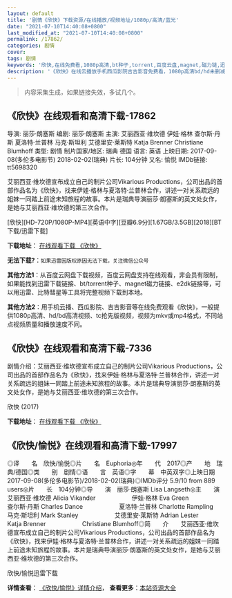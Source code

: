 ```yaml
---
layout: default
title: '剧情《欣快》下载资源/在线播放/视频地址/1080p/高清/蓝光'
date: "2021-07-10T14:40:08+0800"
last_modified_at: "2021-07-10T14:40:08+0800"
permalink: /17862/
categories: 剧情
cover:
tags: 剧情
keywords: '欣快,在线免费看,1080p高清,bt种子,torrent,百度云盘,magnet,磁力链,迅雷下载资源'
description: '《欣快》在线云播放手机西瓜影院吉吉影音免费看，1080p高清bd/hd未删减完整版和tc抢先枪版，mkv/mp4格式，附带bt/torrent种子、magnet/磁力链、百度云盘、网盘资源迅雷下载链接'
---
```


>内容采集生成，如果链接失效，多试几个。


## 《欣快》在线观看和高清下载-17862

导演: 丽莎·朗塞斯 编剧: 丽莎·朗塞斯 主演: 艾丽西亚·维坎德 伊娃·格林 查尔斯·丹斯 夏洛特·兰普林 马克·斯坦利 艾德里安·莱斯特 Katja Brenner Christiane Blumhoff 类型: 剧情 制片国家/地区: 瑞典 德国 语言: 英语 上映日期: 2017-09-08(多伦多电影节) 2018-02-02(瑞典) 片长: 104分钟 又名: 愉悦 IMDb链接: tt5698320

艾丽西亚·维坎德宣布成立自己的制片公司Vikarious Productions，公司出品的首部作品名为《欣快》，找来伊娃·格林与夏洛特·兰普林合作，讲述一对关系疏远的姐妹一同踏上前途未知旅程的故事。本片是瑞典导演丽莎·朗塞斯的英文处女作，是她与艾丽西亚·维坎德的第三次合作。


[欣快][HD-720P/1080P-MP4][英语中字][豆瓣6.9分][1.67GB/3.5GB][2018][BT下载/迅雷下载]

**下载地址**： [在线观看下载 《欣快》](https://www.btdx8.com/torrent/xk_2018.html) 


**无法下载?**：`如果迅雷因版权原因无法下载，关注微信公众号 `

**其他方法1**：从百度云网盘下载视频，百度云网盘支持在线观看，非会员有限制，如果能找到迅雷下载链接、bt/torrent种子、magnet磁力链接、e2dk链接等，可以用迅雷、比特彗星等工具将完整视频下载到本地。

**其他方法2**：用手机云播、西瓜影院、吉吉影音等在线免费观看《欣快》，一般提供1080p高清、hd/bd高清视频、tc抢先版视频，视频为mkv或mp4格式，不同站点视频质量和播放速度不同。


## 《欣快》在线观看和高清下载-7336

剧情介绍：艾丽西亚·维坎德宣布成立自己的制片公司Vikarious Productions，公司出品的首部作品名为《欣快》，找来伊娃·格林与夏洛特·兰普林合作，讲述一对关系疏远的姐妹一同踏上前途未知旅程的故事。本片是瑞典导演丽莎·朗塞斯的英文处女作，是她与艾丽西亚·维坎德的第三次合作。


欣快 (2017)

**下载地址**： [在线观看下载 《欣快》](https://www.btbtdy.me/btdy/dy13074.html) 


## 《欣快/愉悦》在线观看和高清下载-17997

◎译　　名　欣快/愉悦◎片　　名　Euphoria◎年　　代　2017◎产　　地　瑞典/德国◎类　　别　剧情◎语　　言　英语◎字　　幕　中英双字◎上映日期　2017-09-08(多伦多电影节)/2018-02-02(瑞典)◎IMDb评分 5.9/10 from 889 users◎片　　长　104分钟◎导　　演　丽莎·朗塞斯 Lisa Langseth◎主　　演　艾丽西亚·维坎德 Alicia Vikander　　　　　　伊娃·格林 Eva Green　　　　　　查尔斯·丹斯 Charles Dance　　　　　　夏洛特·兰普林 Charlotte Rampling　　　　　　马克·斯坦利 Mark Stanley　　　　　　艾德里安·莱斯特 Adrian Lester　　　　　　Katja Brenner　　　　　　Christiane Blumhoff◎简　　介　　艾丽西亚·维坎德宣布成立自己的制片公司Vikarious Productions，公司出品的首部作品名为《欣快》，找来伊娃·格林与夏洛特·兰普林合作，讲述一对关系疏远的姐妹一同踏上前途未知旅程的故事。本片是瑞典导演丽莎·朗塞斯的英文处女作，是她与艾丽西亚·维坎德的第三次合作。


欣快/愉悦迅雷下载

**详情查看**： [《欣快/愉悦》详情介绍](/movie/17997/)， **查看更多**：[本站资源大全](/movie/t/all/)


